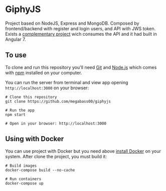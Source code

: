 # GiphyJS

Project based on NodeJS, Express and MongoDB. Composed by frontend/backend with register and login users, and API with JWS token.
Exists a [complementary project](https://github.com/megabass00/giphyjs-frontend) wich consumes the API and it had built in Angular 7.

## To use

To clone and run this repository you'll need [Git](https://git-scm.com) and [Node.js](https://nodejs.org/en/download/) which comes with [npm](http://npmjs.com) installed on your computer. 

You can run the server from terminal and view app opening `http://localhost:3000` on your browser:
~~~~
# Clone this repository
git clone https://github.com/megabass00/giphyjs

# Run the app
npm start

# Open in your browser: http://localhost:3000
~~~~

## Using with Docker

You can use project with Docker but you need above [install Docker](https://docs.docker.com/install) on your system. After clone the project, you must build it:
~~~~
# Build images
docker-compose build --no-cache

# Run containers
docker-compose up
~~~~